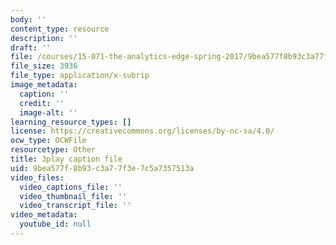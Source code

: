 ```yaml
---
body: ''
content_type: resource
description: ''
draft: ''
file: /courses/15-071-the-analytics-edge-spring-2017/9bea577f8b93c3a77f3e7c5a7357513a_ril5Z4UxI3w.srt
file_size: 3936
file_type: application/x-subrip
image_metadata:
  caption: ''
  credit: ''
  image-alt: ''
learning_resource_types: []
license: https://creativecommons.org/licenses/by-nc-sa/4.0/
ocw_type: OCWFile
resourcetype: Other
title: 3play caption file
uid: 9bea577f-8b93-c3a7-7f3e-7c5a7357513a
video_files:
  video_captions_file: ''
  video_thumbnail_file: ''
  video_transcript_file: ''
video_metadata:
  youtube_id: null
---
```

